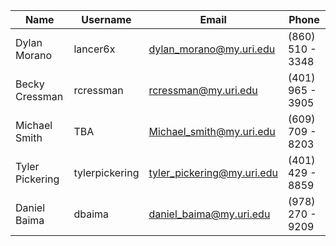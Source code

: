 | Name | Username | Email | Phone|
| ----------- | ---------- | ---------------------- | --------------- |
| Dylan Morano | lancer6x | dylan_morano@my.uri.edu | (860) 510 - 3348 |
| Becky Cressman | rcressman | rcressman@my.uri.edu | (401) 965 - 3905 |
| Michael Smith | TBA | Michael_smith@my.uri.edu | (609) 709 - 8203 |
| Tyler Pickering | tylerpickering | tyler_pickering@my.uri.edu | (401) 429 - 8859 |
| Daniel Baima | dbaima | daniel_baima@my.uri.edu | (978) 270 - 9209 | 